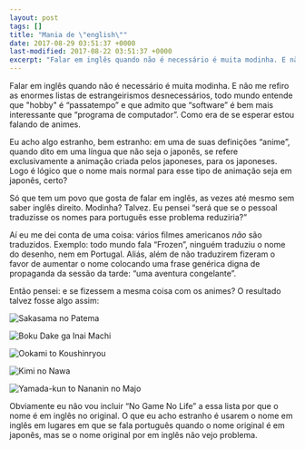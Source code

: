 ```yaml
---
layout: post
tags: []
title: "Mania de \"english\""
date: 2017-08-29 03:51:37 +0000
last-modified: 2017-08-22 03:51:37 +0000
excerpt: "Falar em inglês quando não é necessário é muita modinha. E não me refiro as enormes listas de estrangeirismos desnecessários, todo mundo..."
---
```


Falar em inglês quando não é necessário é muita modinha. E não me refiro as enormes listas de estrangeirismos desnecessários, todo mundo entende que "hobby" é “passatempo” e que admito que “software” é bem mais interessante que “programa de computador”. Como era de se esperar estou falando de animes.

Eu acho algo estranho, bem estranho: em uma de suas definições “anime”, quando dito em uma língua que não seja o japonês, se refere exclusivamente a animação criada pelos japoneses, para os japoneses. Logo é lógico que o nome mais normal para esse tipo de animação seja em japonês, certo?

Só que tem um povo que gosta de falar em inglês, as vezes até mesmo sem saber inglês direito. Modinha? Talvez. Eu pensei “será que se o pessoal traduzisse os nomes para português esse problema reduziria?”

Aí eu me dei conta de uma coisa: vários filmes americanos *não* são traduzidos. Exemplo: todo mundo fala “Frozen”, ninguém traduziu o nome do desenho, nem em Portugal. Aliás, além de não traduzirem fizeram o favor de aumentar o nome colocando uma frase genérica digna de propaganda da sessão da tarde: “uma aventura congelante”.

Então pensei: e se fizessem a mesma coisa com os animes? O resultado talvez fosse algo assim:

![Sakasama no Patema](https://i.imgur.com/jW0ZpWI.jpg)

![Boku Dake ga Inai Machi](https://i.imgur.com/oW5lFfS.jpg)

![Ookami to Koushinryou](https://i.imgur.com/jnNzTgX.jpg)

![Kimi no Nawa](https://i.imgur.com/VaA7TKm.jpg)

![Yamada-kun to Nananin no Majo](https://i.imgur.com/ebnGCKc.jpg)

Obviamente eu não vou incluir “No Game No Life” a essa lista por que o nome é em inglês no original. O que eu acho estranho é usarem o nome em inglês em lugares em que se fala português quando o nome original é em japonês, mas se o nome original por em inglês não vejo problema.
